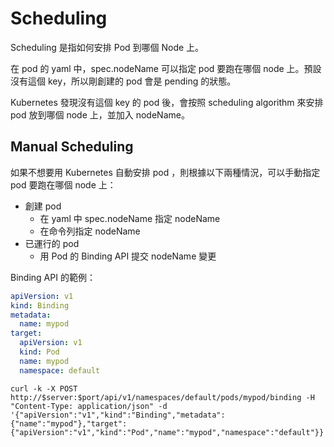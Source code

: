 # Scheduling

Scheduling 是指如何安排 Pod 到哪個 Node 上。

在 pod 的 yaml 中，spec.nodeName 可以指定 pod 要跑在哪個 node 上。預設沒有這個 key，所以剛創建的 pod 會是 pending 的狀態。

Kubernetes 發現沒有這個 key 的 pod 後，會按照 scheduling algorithm 來安排 pod 放到哪個 node 上，並加入 nodeName。

## Manual Scheduling

如果不想要用 Kubernetes 自動安排 pod ，則根據以下兩種情況，可以手動指定 pod 要跑在哪個 node 上：

- 創建 pod
    - 在 yaml 中 spec.nodeName 指定 nodeName
    - 在命令列指定 nodeName
- 已運行的 pod
    - 用 Pod 的 Binding API 提交 nodeName 變更

Binding API 的範例：

```yaml
apiVersion: v1
kind: Binding
metadata:
  name: mypod
target:
  apiVersion: v1
  kind: Pod
  name: mypod
  namespace: default
```

```
curl -k -X POST http://$server:$port/api/v1/namespaces/default/pods/mypod/binding -H "Content-Type: application/json" -d '{"apiVersion":"v1","kind":"Binding","metadata":{"name":"mypod"},"target":{"apiVersion":"v1","kind":"Pod","name":"mypod","namespace":"default"}}'
```




